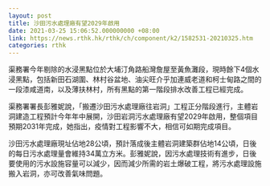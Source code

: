 ```yaml
---
layout: post
title: 沙田污水處理廠有望2029年啟用
date: 2021-03-25 15:06:52.000000000 +08:00
link: https://news.rthk.hk/rthk/ch/component/k2/1582531-20210325.htm
categories: rthk
---
```


渠務署今年剔除的水浸黑點位於大埔汀角路船灣詹屋至黃魚灘段，現時餘下4個水浸黑點，包括新田石湖圍、林村谷盆地、油尖旺介乎加連威老道和柯士甸路之間的一段漆咸道南，以及薄扶林村，所有黑點的第一階段排水改善工程已經完成。

渠務署署長彭雅妮說，「搬遷沙田污水處理廠往岩洞」工程正分階段進行，主體岩洞建造工程預計今年年中展開，沙田岩洞污水處理廠有望2029年啟用，整個項目預期2031年完成，她指出，疫情對工程影響不大，相信可如期完成項目。

沙田污水處理廠現址佔地28公頃，預計落成後主體岩洞建築群佔地14公頃，日後的每日污水處理量會維持34萬立方米。彭雅妮說，因污水處理技術有進步，日後要使用的污水設施容量可以減少，因而減少所需的岩土爆破工程，將污水處理設施搬入岩洞，亦可改善氣味問題。
